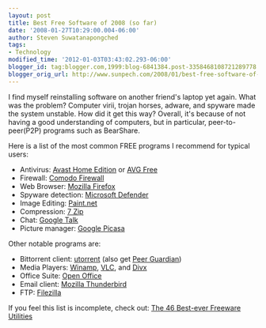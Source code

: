 ```yaml
---
layout: post
title: Best Free Software of 2008 (so far)
date: '2008-01-27T10:29:00.004-06:00'
author: Steven Suwatanapongched
tags:
- Technology
modified_time: '2012-01-03T03:43:02.293-06:00'
blogger_id: tag:blogger.com,1999:blog-6841384.post-3358468108721289778
blogger_orig_url: http://www.sunpech.com/2008/01/best-free-software-of-2008-so-far.html
---
```


I find myself reinstalling software on another friend's laptop yet again.  What was the problem?  Computer virii, trojan horses, adware, and spyware made the system unstable.  How did it get this way?  Overall, it's because of not having a good understanding of computers, but in particular, peer-to-peer(P2P) programs such as BearShare.

Here is a list of the most common FREE programs I recommend for typical users:

<ul>
  <li>Antivirus: <a href="http://www.avast.com/eng/avast_4_home.html" target="_blank">Avast Home Edition</a> or <a href="http://free.grisoft.com/" target="_blank">AVG Free</a></li>
  <li>Firewall: <a href="http://www.personalfirewall.comodo.com/" target="_blank">Comodo Firewall</a></li>
  <li>Web Browser: <a href="http://www.mozilla.com/firefox/" target="_blank">Mozilla Firefox</a></li>
  <li>Spyware detection: <a href="http://www.microsoft.com/athome/security/spyware/software/default.mspx" target="_blank">Microsoft Defender</a></li>
  <li>Image Editing: <a href="http://www.getpaint.net/" target="_blank">Paint.net</a></li>
  <li>Compression: <a href="http://www.7-zip.org/" target="_blank">7 Zip</a></li>
  <li>Chat: <a href="http://talk.google.com/" target="_blank">Google Talk</a></li>
  <li>Picture manager: <a href="http://picasa.google.com/" target="_blank">Google Picasa</a></li>
</ul>

Other notable programs are:

<ul>
  <li>Bittorrent client: <a href="http://www.utorrent.com/" target="_blank">utorrent</a> (also get <a href="http://phoenixlabs.org/pg2/" target="_blank">Peer Guardian</a>)</li>
  <li>Media Players: <a href="http://www.winamp.com/" target="_blank">Winamp</a>, <a href="http://www.videolan.org/vlc/" target="_blank">VLC</a>, and <a href="http://www.divx.com/" target="_blank">Divx</a></li>
  <li>Office Suite: <a href="http://www.openoffice.org/" target="_blank">Open Office</a></li>
  <li>Email client: <a href="http://www.mozilla.com/thunderbird/" target="_blank">Mozilla Thunderbird</a></li>
  <li>FTP: <a href="http://filezilla-project.org/" target="_blank">Filezilla</a></li>
</ul>

If you feel this list is incomplete, check out: <a href="http://www.techsupportalert.com/best_46_free_utilities.htm">The 46 Best-ever Freeware Utilities</a>